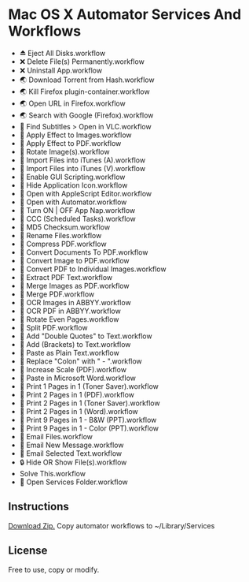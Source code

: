 Mac OS X Automator Services And Workflows
================================
* ⏏ Eject All Disks.workflow
* ❌ Delete File(s) Permanently.workflow
* ❌ Uninstall App.workflow
* 🌏 Download Torrent from Hash.workflow
* 🌏 Kill Firefox plugin-container.workflow
* 🌏 Open URL in Firefox.workflow
* 🌏 Search with Google (Firefox).workflow
* 🎥 Find Subtitles > Open in VLC.workflow
* 🎨 Apply Effect to Images.workflow
* 🎨 Apply Effect to PDF.workflow
* 🎨 Rotate Image(s).workflow
* 🎵 Import Files into iTunes (A).workflow
* 🎵 Import Files into iTunes (V).workflow
* 👾 Enable GUI Scripting.workflow
* 👾 Hide Application Icon.workflow
* 👾 Open with AppleScript Editor.workflow
* 👾 Open with Automator.workflow
* 👾 Turn ON | OFF App Nap.workflow
* 💾 CCC (Scheduled Tasks).workflow
* 📂 MD5 Checksum.workflow
* 📂 Rename Files.workflow
* 📄 Compress PDF.workflow
* 📄 Convert Documents To PDF.workflow
* 📄 Convert Image to PDF.workflow
* 📄 Convert PDF to Individual Images.workflow
* 📄 Extract PDF Text.workflow
* 📄 Merge Images as PDF.workflow
* 📄 Merge PDF.workflow
* 📄 OCR Images in ABBYY.workflow
* 📄 OCR PDF in ABBYY.workflow
* 📄 Rotate Even Pages.workflow
* 📄 Split PDF.workflow
* 📝 Add "Double Quotes" to Text.workflow
* 📝 Add (Brackets) to Text.workflow
* 📝 Paste as Plain Text.workflow
* 📝 Replace "Colon" with " - ".workflow
* 📠 Increase Scale (PDF).workflow
* 📠 Paste in Microsoft Word.workflow
* 📠 Print 1 Pages in 1 (Toner Saver).workflow
* 📠 Print 2 Pages in 1 (PDF).workflow
* 📠 Print 2 Pages in 1 (Toner Saver).workflow
* 📠 Print 2 Pages in 1 (Word).workflow
* 📠 Print 9 Pages in 1 - B&W (PPT).workflow
* 📠 Print 9 Pages in 1 - Color (PPT).workflow
* 📧 Email Files.workflow
* 📧 Email New Message.workflow
* 📧 Email Selected Text.workflow
* 🔒 Hide OR Show File(s).workflow
* Solve This.workflow
*   Open Services Folder.workflow

## Instructions
[Download Zip.](//github.com/lawrenceting/Automator-Services-and-Workflows---10.10---Yosemite/archive/master.zip "Download Zip.") Copy automator workflows to ~/Library/Services

## License
Free to use, copy or modify.

